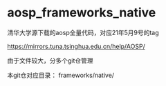 # aosp_frameworks_native
清华大学源下载的aosp全量代码，对应21年5月9号的tag

https://mirrors.tuna.tsinghua.edu.cn/help/AOSP/

由于文件较大，分多个git仓管理

本git仓对应目录： frameworks/native/